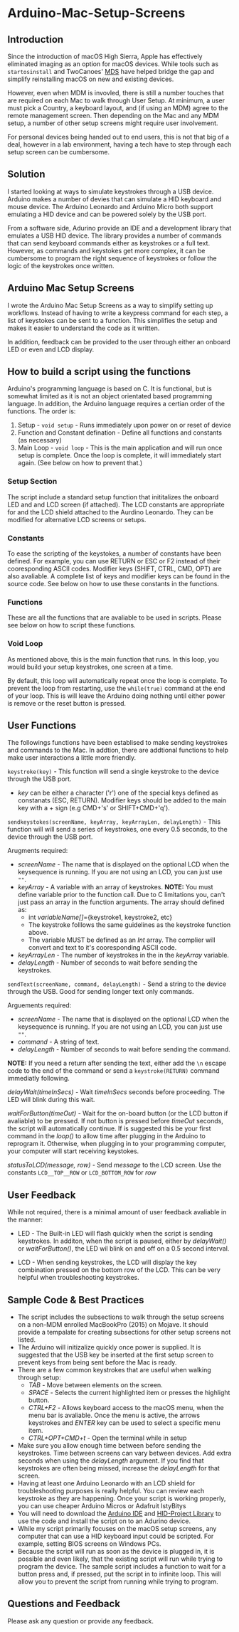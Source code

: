 # Arduino-Mac-Setup-Screens

## Introduction

Since the introduction of macOS High Sierra, Apple has effectively eliminated imaging as an option for macOS devices. While tools such as `startosinstall` and TwoCanoes' [MDS](https://twocanoes.com/products/mac/mac-deploy-stick/) have helped bridge the gap and simplify reinstalling macOS on new and existing devices. 

However, even when MDM is invovled, there is still a number touches that are required on each Mac to walk through User Setup. At minimum, a user must pick a Country, a keyboard layout, and (if using an MDM) agree to the remote management screen. Then depending on the Mac and any MDM setup, a number of other setup screens might require user involvement. 

For personal devices being handed out to end users, this is not that big of a deal, however in a lab environment, having a tech have to step through each setup screen can be cumbersome.

## Solution 
I started looking at ways to simulate keystrokes through a USB device. Arduino makes a number of devies that can simulate a HID keyboard and mouse device. The Arduino Leonardo and Arduino Micro both support emulating a HID device and can be powered solely by the USB port.  

From a software side, Adurino provide an IDE and a development library that emulates a USB HID device. The library provides a number of commands that can send keyboard commands either as keystrokes or a full text. However, as commands and keystokes get more complex, it can be cumbersome to program the right sequence of keystrokes or follow the logic of the keystrokes once written. 

## Arduino Mac Setup Screens

I wrote the Arduino Mac Setup Screens as a way to simplify setting up workflows. Instead of having to write a keypress command for each step, a list of keystokes can be sent to a function. This simplifies the setup and makes it easier to understand the code as it written. 

In addition, feedback can be provided to the user through either an onboard LED or even and LCD display. 

## How to build a script using the functions

Arduino's programming language is based on C. It is functional, but is somewhat limited as it is not an object orientated based programming language. In addition, the Arduino language requires a certian order of the functions. The order is:

1. Setup - `void setup` - Runs immediately upon power on or reset of device
2. Function and Constant defination - Define all functions and constants (as necessary) 
3. Main Loop - `void loop` - This is the main application and will run once setup is complete. Once the loop is complete, it will immediately start again. (See below on how to prevent that.) 

### Setup Section
The script include a standard setup function that inititalizes the onboard LED and and LCD screen (if attached). The LCD constants are appropriate for and the LCD shield attached to the Aurdino Leonardo. They can be modified for alternative LCD screens or setups. 

### Constants 
To ease the scripting of the keystokes, a number of constants have been defined. For example, you can use RETURN or ESC or F2 instead of their cooresponding ASCII codes. Modifier keys (SHIFT, CTRL, CMD, OPT) are also avaliable. A complete list of keys and modifier keys can be found in the source code. See below on how to use these constants in the functions. 

### Functions 
These are all the functions that are avaliable to be used in scripts. Please see below on how to script these functions. 

### Void Loop
As mentioned above, this is the main function that runs. In this loop, you would build your setup keystrokes, one screen at a time. 

By default, this loop will automatically repeat once the loop is complete. To prevent the loop from restarting, use the `while(true)` command at the end of your loop. This is will leave the Arduino doing nothing until either power is remove or the reset button is pressed. 

## User Functions 

The followings functions have been establised to make sending keystrokes and commands to the Mac. In addtion, there are addtional functions to help make user interactions a little more friendly. 

`keystroke(key)` - This function will send a single keystroke to the device through the USB port. 

* _key_ can be either a character ('r') one of the special keys defined as constanats (ESC, RETURN). Modifier keys should be added to the main key with a + sign (e.g CMD+'s' or SHIFT+CMD+'q'). 

`sendkeystokes(screenName, keyArray, keyArrayLen, delayLength)` - This function will will send a series of keystrokes, one every 0.5 seconds, to the device through the USB port.

Arugments required:

* _screenName_ - The name that is displayed on the optional LCD when the keysequence is running. If you are not using an LCD, you can just use `""`. 
* _keyArray_ - A variable with an array of keystrokes. **NOTE:** You must define variable prior to the function call. Due to C limitations you, can't just pass an array in the function arguments. The array should defined as:
	* int _variableName[]_={keystroke1, keystroke2, etc}
	* The keystroke folllows the same guidelines as the keystroke function above. 
	* The variable MUST be defined as an _Int_ array. The complier will convert and text to it's cooresponding ASCII code. 
* _keyArrayLen_ - The number of keystrokes in the in the _keyArray_ variable.
* _delayLength_ - Number of seconds to wait before sending the keystrokes. 

`sendText(screenName, command, delayLength)` - Send a string to the device through the USB. Good for sending longer text only commands. 

Arguements required:

* _screenName_ - The name that is displayed on the optional LCD when the keysequence is running. If you are not using an LCD, you can just use `""`. 
* _command_ - A string of text. 
* _delayLength_ - Number of seconds to wait before sending the command. 

**NOTE:** If you need a return after sending the text, either add the `\n` escape code to the end of the command or send a `keystroke(RETURN)` command immediatly following. 

_delayWait(timeInSecs)_ - Wait _timeInSecs_ seconds before proceeding. The LED will blink during this wait. 

_waitForButton(timeOut)_ - Wait for the on-board button (or the LCD button if avaliable) to be pressed. If not button is pressed before _timeOut_ seconds, the script will automatically continue. If is suggested this be your first command in the _loop()_ to allow time after plugging in the Arduino to reprogram it. Otherwise, when plugging in to your programming computer, your computer will start receiving keystokes. 

_statusToLCD(message, row)_ - Send _message_ to the LCD screen. Use the constants `LCD__TOP__ROW` or `LCD_BOTTOM_ROW` for _row_

## User Feedback
While not required, there is a minimal amount of user feedback avaliable in the manner:

* LED - The Built-in LED will flash quickly when the script is sending keystrokes. In additon, when the script is paused, either by _delayWait()_ or _waitForButton()_, the LED wil blink on and off on a 0.5 second interval.

* LCD - When sending keystrokes, the LCD will display the key combination pressed on the bottom row of the LCD. This can be very helpful when troubleshooting keystrokes. 

## Sample Code & Best Practices
* The script includes the subsections to walk through the setup screens on a non-MDM enrolled MacBookPro (2015) on Mojave. It should provide a tempalate for creating subsections for other setup screens not listed. 
* The Arduino will initizalize quickly once power is supplied. It is suggested that the USB key be inserted at the first setup screen to prevent keys from being sent before the Mac is ready. 
* There are a few common keystrokes that are useful when walking through setup:
	* _TAB_ - Move between elements on the screen. 
	* _SPACE_ - Selects the current highlighted item or presses the highlight button.
	* _CTRL+F2_ - Allows keyboard access to the macOS menu, when the menu bar is avaliable. Once the menu is active, the arrows keystrokes and _ENTER_ key can be used to select a specific menu item.  
	* _CTRL+OPT+CMD+t_ - Open the terminal while in setup
* Make sure you allow enough time between before sending the keystrokes. Time between screens can vary between devices. Add extra seconds when using the _delayLength_ argument. If you find that keystrokes are often being missed, increase the _delayLength_ for that screen. 
* Having at least one Arduino Leonardo with an LCD shield for troubleshooting purposes is really helpful. You can review each keystroke as they are happening. Once your script is working properly, you can use cheaper Arduino Micros or Adafruit IstyBitys 
* You will need to download the [Arduino IDE](https://www.arduino.cc/en/Main/Software) and [HID-Project Library](https://www.arduinolibraries.info/libraries/hid-project) to use the code and install the script on to an Adurino device.
* While my script primarily focuses on the macOS setup screens, any computer that can use a HID keyboard input could be scripted. For example, setting BIOS screens on Windows PCs. 
* Because the script will run as soon as the device is plugged in, it is possible and even likely, that the existing script will run while trying to program the device. The sample script includes a function to wait for a button press and, if pressed, put the script in to infinite loop. This will allow you to prevent the script from running while trying to program. 

## Questions and Feedback
Please ask any question or provide any feedback. 